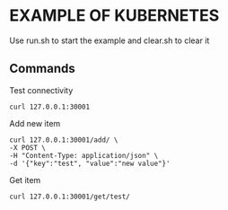 # EXAMPLE OF KUBERNETES

Use run.sh to start the example and clear.sh to clear it

## Commands


Test connectivity
```
curl 127.0.0.1:30001
```


Add new item
```
curl 127.0.0.1:30001/add/ \
-X POST \
-H "Content-Type: application/json" \
-d '{"key":"test", "value":"new value"}'
```

Get item
```
curl 127.0.0.1:30001/get/test/
```



